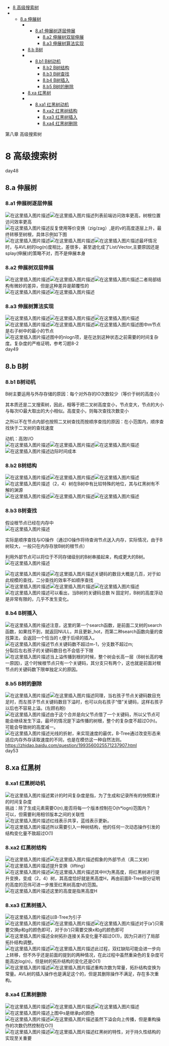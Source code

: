 - [8 高级搜索树](https://blog.csdn.net/xiaodidadada/article/details/109197882#8__2)
- - [8.a 伸展树](https://blog.csdn.net/xiaodidadada/article/details/109197882#8a__4)
    - - [8.a1 伸展树逐层伸展](https://blog.csdn.net/xiaodidadada/article/details/109197882#8a1__5)
        - [8.a2 伸展树双层伸展](https://blog.csdn.net/xiaodidadada/article/details/109197882#8a2__9)
        - [8.a3 伸展树算法实现](https://blog.csdn.net/xiaodidadada/article/details/109197882#8a3__12)
    - [8.b B树](https://blog.csdn.net/xiaodidadada/article/details/109197882#8b_B_16)
    - - [8.b1 B树动机](https://blog.csdn.net/xiaodidadada/article/details/109197882#8b1_B_17)
        - [8.b2 B树结构](https://blog.csdn.net/xiaodidadada/article/details/109197882#8b2_B_20)
        - [8.b3 B树查找](https://blog.csdn.net/xiaodidadada/article/details/109197882#8b3_B_23)
        - [8.b4 B树插入](https://blog.csdn.net/xiaodidadada/article/details/109197882#8b4_B_28)
        - [8.b5 B树的删除](https://blog.csdn.net/xiaodidadada/article/details/109197882#8b5_B_33)
    - [8.xa 红黑树](https://blog.csdn.net/xiaodidadada/article/details/109197882#8xa__39)
    - - [8.xa1 红黑树动机](https://blog.csdn.net/xiaodidadada/article/details/109197882#8xa1__40)
        - [8.xa2 红黑树结构](https://blog.csdn.net/xiaodidadada/article/details/109197882#8xa2__46)
        - [8.xa3 红黑树插入](https://blog.csdn.net/xiaodidadada/article/details/109197882#8xa3__51)
        - [8.xa4 红黑树删除](https://blog.csdn.net/xiaodidadada/article/details/109197882#8xa4__57)

  

第八章 高级搜索树

# 8 高级搜索树

day48

## 8.a 伸展树

### 8.a1 伸展树逐层伸展

![在这里插入图片描述](res/8.高级搜索树/watermark,type_ZmFuZ3poZW5naGVpdGk,shadow_10,text_aHR0cHM6Ly9ibG9nLmNzZG4ubmV0L3hpYW9kaWRhZGFkYQ==,size_16,color_FFFFFF,t_70#pic_center.png)![在这里插入图片描述](res/8.高级搜索树/watermark,type_ZmFuZ3poZW5naGVpdGk,shadow_10,text_aHR0cHM6Ly9ibG9nLmNzZG4ubmV0L3hpYW9kaWRhZGFkYQ==,size_16,color_FFFFFF,t_70#pic_center-1652057608542712.png)列表前端访问效率更高，树根位置访问效率更高  
![在这里插入图片描述](res/8.高级搜索树/watermark,type_ZmFuZ3poZW5naGVpdGk,shadow_10,text_aHR0cHM6Ly9ibG9nLmNzZG4ubmV0L3hpYW9kaWRhZGFkYQ==,size_16,color_FFFFFF,t_70#pic_center-1652057608542713-1652057608549783)反复使用等价变换（zig/zag）,是的v的高度逐层上升，最终转移至树根，具体示例如下图  
![在这里插入图片描述](res/8.高级搜索树/watermark,type_ZmFuZ3poZW5naGVpdGk,shadow_10,text_aHR0cHM6Ly9ibG9nLmNzZG4ubmV0L3hpYW9kaWRhZGFkYQ==,size_16,color_FFFFFF,t_70#pic_center-1652057608542714-1652057608549785)![在这里插入图片描述](res/8.高级搜索树/watermark,type_ZmFuZ3poZW5naGVpdGk,shadow_10,text_aHR0cHM6Ly9ibG9nLmNzZG4ubmV0L3hpYW9kaWRhZGFkYQ==,size_16,color_FFFFFF,t_70#pic_center-1652057608542715-1652057608549784)![在这里插入图片描述](res/8.高级搜索树/watermark,type_ZmFuZ3poZW5naGVpdGk,shadow_10,text_aHR0cHM6Ly9ibG9nLmNzZG4ubmV0L3hpYW9kaWRhZGFkYQ==,size_16,color_FFFFFF,t_70#pic_center-1652057608542716.png)最坏情况时，与AVL树的log(n)度相比，差很多，甚至退化成了List/Vector,主要原因还是splay(伸展)的策略不对，而不是伸展本身

### 8.a2 伸展树双层伸展

![在这里插入图片描述](res/8.高级搜索树/watermark,type_ZmFuZ3poZW5naGVpdGk,shadow_10,text_aHR0cHM6Ly9ibG9nLmNzZG4ubmV0L3hpYW9kaWRhZGFkYQ==,size_16,color_FFFFFF,t_70#pic_center-1652057608542717-1652057608549786)![在这里插入图片描述](res/8.高级搜索树/watermark,type_ZmFuZ3poZW5naGVpdGk,shadow_10,text_aHR0cHM6Ly9ibG9nLmNzZG4ubmV0L3hpYW9kaWRhZGFkYQ==,size_16,color_FFFFFF,t_70#pic_center-1652057608542718.png)![在这里插入图片描述](res/8.高级搜索树/watermark,type_ZmFuZ3poZW5naGVpdGk,shadow_10,text_aHR0cHM6Ly9ibG9nLmNzZG4ubmV0L3hpYW9kaWRhZGFkYQ==,size_16,color_FFFFFF,t_70#pic_center-1652057608542719-1652057608549789)二者局部结构有微妙的差异，但是这种差异是颠覆性的  
![在这里插入图片描述](res/8.高级搜索树/watermark,type_ZmFuZ3poZW5naGVpdGk,shadow_10,text_aHR0cHM6Ly9ibG9nLmNzZG4ubmV0L3hpYW9kaWRhZGFkYQ==,size_16,color_FFFFFF,t_70#pic_center-1652057608542720.png)![在这里插入图片描述](res/8.高级搜索树/watermark,type_ZmFuZ3poZW5naGVpdGk,shadow_10,text_aHR0cHM6Ly9ibG9nLmNzZG4ubmV0L3hpYW9kaWRhZGFkYQ==,size_16,color_FFFFFF,t_70#pic_center-1652057608543721-1652057608549791)

### 8.a3 伸展树算法实现

![在这里插入图片描述](res/8.高级搜索树/watermark,type_ZmFuZ3poZW5naGVpdGk,shadow_10,text_aHR0cHM6Ly9ibG9nLmNzZG4ubmV0L3hpYW9kaWRhZGFkYQ==,size_16,color_FFFFFF,t_70#pic_center-1652057608543722.png)![在这里插入图片描述](res/8.高级搜索树/watermark,type_ZmFuZ3poZW5naGVpdGk,shadow_10,text_aHR0cHM6Ly9ibG9nLmNzZG4ubmV0L3hpYW9kaWRhZGFkYQ==,size_16,color_FFFFFF,t_70#pic_center-1652057608543723.png)![在这里插入图片描述](res/8.高级搜索树/watermark,type_ZmFuZ3poZW5naGVpdGk,shadow_10,text_aHR0cHM6Ly9ibG9nLmNzZG4ubmV0L3hpYW9kaWRhZGFkYQ==,size_16,color_FFFFFF,t_70#pic_center-1652057608543724-1652057608549794)![在这里插入图片描述](res/8.高级搜索树/watermark,type_ZmFuZ3poZW5naGVpdGk,shadow_10,text_aHR0cHM6Ly9ibG9nLmNzZG4ubmV0L3hpYW9kaWRhZGFkYQ==,size_16,color_FFFFFF,t_70#pic_center-1652057608543725.png)![在这里插入图片描述](res/8.高级搜索树/watermark,type_ZmFuZ3poZW5naGVpdGk,shadow_10,text_aHR0cHM6Ly9ibG9nLmNzZG4ubmV0L3hpYW9kaWRhZGFkYQ==,size_16,color_FFFFFF,t_70#pic_center-1652057608543726-1652057608550796)![在这里插入图片描述](res/8.高级搜索树/watermark,type_ZmFuZ3poZW5naGVpdGk,shadow_10,text_aHR0cHM6Ly9ibG9nLmNzZG4ubmV0L3hpYW9kaWRhZGFkYQ==,size_16,color_FFFFFF,t_70#pic_center-1652057608543727.png)图中m节点是右子树中的最小的节点  
![在这里插入图片描述](res/8.高级搜索树/watermark,type_ZmFuZ3poZW5naGVpdGk,shadow_10,text_aHR0cHM6Ly9ibG9nLmNzZG4ubmV0L3hpYW9kaWRhZGFkYQ==,size_16,color_FFFFFF,t_70#pic_center-1652057608543728.png)图中的nlogn项，是在达到这种状态之前需要的时间复杂度。复杂度的严格证明，参考习题8-2  
day49

## 8.b B树

### 8.b1 B树动机

B树主要运用与外存存储的原因：每个对外存的IO次数较少（等价于树的高度小）

其本质还是二叉搜索树，因此，相等于把二叉树高度变小，节点变大，节点的大小与每次IO最大取出的大小相似。高度变小，则每次查找次数变小

之所以不在节点内部也按照二叉树查找而按顺序查找的原因：在小范围内，顺序查找快于二叉树的查找速度

动机：高效I/O  
![在这里插入图片描述](res/8.高级搜索树/watermark,type_ZmFuZ3poZW5naGVpdGk,shadow_10,text_aHR0cHM6Ly9ibG9nLmNzZG4ubmV0L3hpYW9kaWRhZGFkYQ==,size_16,color_FFFFFF,t_70#pic_center-1652057608543729.png)![在这里插入图片描述](res/8.高级搜索树/watermark,type_ZmFuZ3poZW5naGVpdGk,shadow_10,text_aHR0cHM6Ly9ibG9nLmNzZG4ubmV0L3hpYW9kaWRhZGFkYQ==,size_16,color_FFFFFF,t_70#pic_center-1652057608543730.png)![在这里插入图片描述](res/8.高级搜索树/watermark,type_ZmFuZ3poZW5naGVpdGk,shadow_10,text_aHR0cHM6Ly9ibG9nLmNzZG4ubmV0L3hpYW9kaWRhZGFkYQ==,size_16,color_FFFFFF,t_70#pic_center-1652057608543731.png)![在这里插入图片描述](res/8.高级搜索树/watermark,type_ZmFuZ3poZW5naGVpdGk,shadow_10,text_aHR0cHM6Ly9ibG9nLmNzZG4ubmV0L3hpYW9kaWRhZGFkYQ==,size_16,color_FFFFFF,t_70#pic_center-1652057608543732.png)边际时间成本

### 8.b2 B树结构

![在这里插入图片描述](res/8.高级搜索树/watermark,type_ZmFuZ3poZW5naGVpdGk,shadow_10,text_aHR0cHM6Ly9ibG9nLmNzZG4ubmV0L3hpYW9kaWRhZGFkYQ==,size_16,color_FFFFFF,t_70#pic_center-1652057608543733-1652057608550803)![在这里插入图片描述](res/8.高级搜索树/watermark,type_ZmFuZ3poZW5naGVpdGk,shadow_10,text_aHR0cHM6Ly9ibG9nLmNzZG4ubmV0L3hpYW9kaWRhZGFkYQ==,size_16,color_FFFFFF,t_70#pic_center-1652057608543734.png)![在这里插入图片描述](res/8.高级搜索树/watermark,type_ZmFuZ3poZW5naGVpdGk,shadow_10,text_aHR0cHM6Ly9ibG9nLmNzZG4ubmV0L3hpYW9kaWRhZGFkYQ==,size_16,color_FFFFFF,t_70#pic_center-1652057608543735-1652057608550805)![在这里插入图片描述](res/8.高级搜索树/watermark,type_ZmFuZ3poZW5naGVpdGk,shadow_10,text_aHR0cHM6Ly9ibG9nLmNzZG4ubmV0L3hpYW9kaWRhZGFkYQ==,size_16,color_FFFFFF,t_70#pic_center-1652057608543736.png)（2，4）树在B树中有比较特殊的地位，其与红黑树有不解的渊源  
![在这里插入图片描述](res/8.高级搜索树/watermark,type_ZmFuZ3poZW5naGVpdGk,shadow_10,text_aHR0cHM6Ly9ibG9nLmNzZG4ubmV0L3hpYW9kaWRhZGFkYQ==,size_16,color_FFFFFF,t_70#pic_center-1652057608544737-1652057608550807)![在这里插入图片描述](res/8.高级搜索树/watermark,type_ZmFuZ3poZW5naGVpdGk,shadow_10,text_aHR0cHM6Ly9ibG9nLmNzZG4ubmV0L3hpYW9kaWRhZGFkYQ==,size_16,color_FFFFFF,t_70#pic_center-1652057608544738.png)![在这里插入图片描述](res/8.高级搜索树/watermark,type_ZmFuZ3poZW5naGVpdGk,shadow_10,text_aHR0cHM6Ly9ibG9nLmNzZG4ubmV0L3hpYW9kaWRhZGFkYQ==,size_16,color_FFFFFF,t_70#pic_center-1652057608544739-1652057608550809)

### 8.b3 B树查找

假设根节点已经在内存中  
![在这里插入图片描述](res/8.高级搜索树/watermark,type_ZmFuZ3poZW5naGVpdGk,shadow_10,text_aHR0cHM6Ly9ibG9nLmNzZG4ubmV0L3hpYW9kaWRhZGFkYQ==,size_16,color_FFFFFF,t_70#pic_center-1652057608544740.png)

实际是顺序查找与IO操作（通过IO操作将待查询节点送入内存，实际情况，由于B树较大，一般只在内存存放B树的根节点）

利用外部节点可以将位于不同存储级别的B树串接起来，构成更大的B树。  
![在这里插入图片描述](res/8.高级搜索树/watermark,type_ZmFuZ3poZW5naGVpdGk,shadow_10,text_aHR0cHM6Ly9ibG9nLmNzZG4ubmV0L3hpYW9kaWRhZGFkYQ==,size_16,color_FFFFFF,t_70#pic_center-1652057608544741-1652057608550811)



![在这里插入图片描述](res/8.高级搜索树/watermark,type_ZmFuZ3poZW5naGVpdGk,shadow_10,text_aHR0cHM6Ly9ibG9nLmNzZG4ubmV0L3hpYW9kaWRhZGFkYQ==,size_16,color_FFFFFF,t_70#pic_center-1652057608544742.png)![在这里插入图片描述](res/8.高级搜索树/watermark,type_ZmFuZ3poZW5naGVpdGk,shadow_10,text_aHR0cHM6Ly9ibG9nLmNzZG4ubmV0L3hpYW9kaWRhZGFkYQ==,size_16,color_FFFFFF,t_70#pic_center-1652057608544743.png)关键码的数目大概是几百，对于如此规模的查找，二分查找的效率不如顺序查找  
![在这里插入图片描述](res/8.高级搜索树/watermark,type_ZmFuZ3poZW5naGVpdGk,shadow_10,text_aHR0cHM6Ly9ibG9nLmNzZG4ubmV0L3hpYW9kaWRhZGFkYQ==,size_16,color_FFFFFF,t_70#pic_center-1652057608544744-1652057608550814)![在这里插入图片描述](res/8.高级搜索树/watermark,type_ZmFuZ3poZW5naGVpdGk,shadow_10,text_aHR0cHM6Ly9ibG9nLmNzZG4ubmV0L3hpYW9kaWRhZGFkYQ==,size_16,color_FFFFFF,t_70#pic_center-1652057608544745.png)![在这里插入图片描述](res/8.高级搜索树/watermark,type_ZmFuZ3poZW5naGVpdGk,shadow_10,text_aHR0cHM6Ly9ibG9nLmNzZG4ubmV0L3hpYW9kaWRhZGFkYQ==,size_16,color_FFFFFF,t_70#pic_center-1652057608544746-1652057608550816)![在这里插入图片描述](res/8.高级搜索树/watermark,type_ZmFuZ3poZW5naGVpdGk,shadow_10,text_aHR0cHM6Ly9ibG9nLmNzZG4ubmV0L3hpYW9kaWRhZGFkYQ==,size_16,color_FFFFFF,t_70#pic_center-1652057608544747-1652057608550817)可以看出，当B树的关键码总数 N 固定时，B树的高度浮动是非常有限的，几乎不发生变化。

### 8.b4 B树插入

![在这里插入图片描述](res/8.高级搜索树/watermark,type_ZmFuZ3poZW5naGVpdGk,shadow_10,text_aHR0cHM6Ly9ibG9nLmNzZG4ubmV0L3hpYW9kaWRhZGFkYQ==,size_16,color_FFFFFF,t_70#pic_center-1652057608545748.png)注意，这里的第一个search函数，是前面二叉树的search函数，如果找不到，就返回NULL，并且更新\_hot，而第二种search函数向量的查找算法，会返回一个恰当的 r,便于后续的插入。  
![在这里插入图片描述](res/8.高级搜索树/watermark,type_ZmFuZ3poZW5naGVpdGk,shadow_10,text_aHR0cHM6Ly9ibG9nLmNzZG4ubmV0L3hpYW9kaWRhZGFkYQ==,size_16,color_FFFFFF,t_70#pic_center-1652057608545749.png)节点关键码数不超过m-1，分支数不超过m;  
分裂后左右孩子的关键码数目也不会低于下限  
![在这里插入图片描述](res/8.高级搜索树/watermark,type_ZmFuZ3poZW5naGVpdGk,shadow_10,text_aHR0cHM6Ly9ibG9nLmNzZG4ubmV0L3hpYW9kaWRhZGFkYQ==,size_16,color_FFFFFF,t_70#pic_center-1652057608545750.png)当上溢传播到根的时候，整个树会长高一层（B树长高的唯一原因)，这个时候根节点只有一个关键码，其分支只有两个，这也就是前面对根节点的关键码数下限单独定义的原因。

### 8.b5 B树的删除

![在这里插入图片描述](res/8.高级搜索树/watermark,type_ZmFuZ3poZW5naGVpdGk,shadow_10,text_aHR0cHM6Ly9ibG9nLmNzZG4ubmV0L3hpYW9kaWRhZGFkYQ==,size_16,color_FFFFFF,t_70#pic_center-1652057608545751.png)![在这里插入图片描述](res/8.高级搜索树/watermark,type_ZmFuZ3poZW5naGVpdGk,shadow_10,text_aHR0cHM6Ly9ibG9nLmNzZG4ubmV0L3hpYW9kaWRhZGFkYQ==,size_16,color_FFFFFF,t_70#pic_center-1652057608545752-1652057608550822)同理，当右孩子节点关键码数目充足时，而左孩子节点关键码数目下溢时，也可以向右孩子“借”关键码，这样右孩子以后也不容易上溢。(左顾右盼)  
![在这里插入图片描述](res/8.高级搜索树/watermark,type_ZmFuZ3poZW5naGVpdGk,shadow_10,text_aHR0cHM6Ly9ibG9nLmNzZG4ubmV0L3hpYW9kaWRhZGFkYQ==,size_16,color_FFFFFF,t_70#pic_center-1652057608545753.png)由于这个合并是向父节点借了一个关键码，所以父节点可能会继续发生下溢，最坏的情况是下溢传播的树根，整个的复杂度不超过O(h)。可能会导致树的高度减一。  
![在这里插入图片描述](res/8.高级搜索树/watermark,type_ZmFuZ3poZW5naGVpdGk,shadow_10,text_aHR0cHM6Ly9ibG9nLmNzZG4ubmV0L3hpYW9kaWRhZGFkYQ==,size_16,color_FFFFFF,t_70#pic_center-1652057608545754.png)光线的折射，来实现速度的最优，B-Tree通过改变形态来适应内存外存读取速度的不同，也是在模仿这一种自然法则。  
https://zhidao.baidu.com/question/1993560025571237907.html  
day53

## 8.xa 红黑树

### 8.xa1 红黑树动机

![在这里插入图片描述](res/8.高级搜索树/watermark,type_ZmFuZ3poZW5naGVpdGk,shadow_10,text_aHR0cHM6Ly9ibG9nLmNzZG4ubmV0L3hpYW9kaWRhZGFkYQ==,size_16,color_FFFFFF,t_70#pic_center-1652057608545755.png)累计的时间复杂度是指，为了生成和记录所有的快照累计的时间复杂度  
挑战：除了生成元素需要O(n),能否将每一个版本控制在O(h\*logn)范围内？  
可以，但需要利用相邻版本之间的关联性  
![在这里插入图片描述](res/8.高级搜索树/watermark,type_ZmFuZ3poZW5naGVpdGk,shadow_10,text_aHR0cHM6Ly9ibG9nLmNzZG4ubmV0L3hpYW9kaWRhZGFkYQ==,size_16,color_FFFFFF,t_70#pic_center-1652057608545756.png)红线表示共享，蓝线表示更新。  
![在这里插入图片描述](res/8.高级搜索树/watermark,type_ZmFuZ3poZW5naGVpdGk,shadow_10,text_aHR0cHM6Ly9ibG9nLmNzZG4ubmV0L3hpYW9kaWRhZGFkYQ==,size_16,color_FFFFFF,t_70#pic_center-1652057608545757.png)所以需要引入一种树结构，他的任何一次动态操作引发的结构变化量不致超过O(1)

### 8.xa2 红黑树结构

![在这里插入图片描述](res/8.高级搜索树/watermark,type_ZmFuZ3poZW5naGVpdGk,shadow_10,text_aHR0cHM6Ly9ibG9nLmNzZG4ubmV0L3hpYW9kaWRhZGFkYQ==,size_16,color_FFFFFF,t_70#pic_center-1652057608545758.png)![在这里插入图片描述](res/8.高级搜索树/watermark,type_ZmFuZ3poZW5naGVpdGk,shadow_10,text_aHR0cHM6Ly9ibG9nLmNzZG4ubmV0L3hpYW9kaWRhZGFkYQ==,size_16,color_FFFFFF,t_70#pic_center-1652057608545759.png)假象的外部节点（真二叉树）  
![在这里插入图片描述](res/8.高级搜索树/watermark,type_ZmFuZ3poZW5naGVpdGk,shadow_10,text_aHR0cHM6Ly9ibG9nLmNzZG4ubmV0L3hpYW9kaWRhZGFkYQ==,size_16,color_FFFFFF,t_70#pic_center-1652057608545760.png)提升变换（lifting）  
![在这里插入图片描述](res/8.高级搜索树/watermark,type_ZmFuZ3poZW5naGVpdGk,shadow_10,text_aHR0cHM6Ly9ibG9nLmNzZG4ubmV0L3hpYW9kaWRhZGFkYQ==,size_16,color_FFFFFF,t_70#pic_center-1652057608545761-1652057608550831)![在这里插入图片描述](res/8.高级搜索树/watermark,type_ZmFuZ3poZW5naGVpdGk,shadow_10,text_aHR0cHM6Ly9ibG9nLmNzZG4ubmV0L3hpYW9kaWRhZGFkYQ==,size_16,color_FFFFFF,t_70#pic_center-1652057608545762.png)其中H为黑高度，将红黑树进行提升变换，变成（2，4）树，其高度恰好就是黑高度H，再由前面B-Tree部分证明的高度的范伟可进一步推至红黑树高度h的范围。  
![在这里插入图片描述](res/8.高级搜索树/watermark,type_ZmFuZ3poZW5naGVpdGk,shadow_10,text_aHR0cHM6Ly9ibG9nLmNzZG4ubmV0L3hpYW9kaWRhZGFkYQ==,size_16,color_FFFFFF,t_70#pic_center-1652057608545763-1652057608550833)这里的高度是指黑高度H

### 8.xa3 红黑树插入

![在这里插入图片描述](res/8.高级搜索树/watermark,type_ZmFuZ3poZW5naGVpdGk,shadow_10,text_aHR0cHM6Ly9ibG9nLmNzZG4ubmV0L3hpYW9kaWRhZGFkYQ==,size_16,color_FFFFFF,t_70#pic_center-1652057608546764.png)以B-Tree为引子  
![在这里插入图片描述](res/8.高级搜索树/watermark,type_ZmFuZ3poZW5naGVpdGk,shadow_10,text_aHR0cHM6Ly9ibG9nLmNzZG4ubmV0L3hpYW9kaWRhZGFkYQ==,size_16,color_FFFFFF,t_70#pic_center-1652057608546765.png)![在这里插入图片描述](res/8.高级搜索树/watermark,type_ZmFuZ3poZW5naGVpdGk,shadow_10,text_aHR0cHM6Ly9ibG9nLmNzZG4ubmV0L3hpYW9kaWRhZGFkYQ==,size_16,color_FFFFFF,t_70#pic_center-1652057608546766.png)![在这里插入图片描述](res/8.高级搜索树/watermark,type_ZmFuZ3poZW5naGVpdGk,shadow_10,text_aHR0cHM6Ly9ibG9nLmNzZG4ubmV0L3hpYW9kaWRhZGFkYQ==,size_16,color_FFFFFF,t_70#pic_center-1652057608546767.png)对于(a’)只需要交换p和g的颜色即可，对于(b’)只需要交换x和g的颜色即可  
![在这里插入图片描述](res/8.高级搜索树/watermark,type_ZmFuZ3poZW5naGVpdGk,shadow_10,text_aHR0cHM6Ly9ibG9nLmNzZG4ubmV0L3hpYW9kaWRhZGFkYQ==,size_16,color_FFFFFF,t_70#pic_center-1652057608546768-1652057608551838)全树拓扑连接关系变化量不超过O(1)，因为只进行了局部拓扑结构调整。  
![在这里插入图片描述](res/8.高级搜索树/watermark,type_ZmFuZ3poZW5naGVpdGk,shadow_10,text_aHR0cHM6Ly9ibG9nLmNzZG4ubmV0L3hpYW9kaWRhZGFkYQ==,size_16,color_FFFFFF,t_70#pic_center-1652057608547769.png)![在这里插入图片描述](res/8.高级搜索树/watermark,type_ZmFuZ3poZW5naGVpdGk,shadow_10,text_aHR0cHM6Ly9ibG9nLmNzZG4ubmV0L3hpYW9kaWRhZGFkYQ==,size_16,color_FFFFFF,t_70#pic_center-1652057608547770.png)此过程，双红缺陷可能会进一步向上转移，但不外乎还是前面的提到的两种情况，在此过程中虽然重染色的复杂度可能高达log(n)，但是树的拓扑结构的变化还是O(1)  
![在这里插入图片描述](res/8.高级搜索树/watermark,type_ZmFuZ3poZW5naGVpdGk,shadow_10,text_aHR0cHM6Ly9ibG9nLmNzZG4ubmV0L3hpYW9kaWRhZGFkYQ==,size_16,color_FFFFFF,t_70#pic_center-1652057608547771-1652057608551841)![在这里插入图片描述](res/8.高级搜索树/watermark,type_ZmFuZ3poZW5naGVpdGk,shadow_10,text_aHR0cHM6Ly9ibG9nLmNzZG4ubmV0L3hpYW9kaWRhZGFkYQ==,size_16,color_FFFFFF,t_70#pic_center-1652057608547772.png)重构次数为常量，拓扑结构变换为常量。AVL树的插入操作也是满足这个的，但是其删除操作不满足，存在多次重构。

### 8.xa4 红黑树删除

![在这里插入图片描述](res/8.高级搜索树/watermark,type_ZmFuZ3poZW5naGVpdGk,shadow_10,text_aHR0cHM6Ly9ibG9nLmNzZG4ubmV0L3hpYW9kaWRhZGFkYQ==,size_16,color_FFFFFF,t_70#pic_center-1652057608547773.png)![在这里插入图片描述](res/8.高级搜索树/watermark,type_ZmFuZ3poZW5naGVpdGk,shadow_10,text_aHR0cHM6Ly9ibG9nLmNzZG4ubmV0L3hpYW9kaWRhZGFkYQ==,size_16,color_FFFFFF,t_70#pic_center-1652057608547774.png)![在这里插入图片描述](res/8.高级搜索树/watermark,type_ZmFuZ3poZW5naGVpdGk,shadow_10,text_aHR0cHM6Ly9ibG9nLmNzZG4ubmV0L3hpYW9kaWRhZGFkYQ==,size_16,color_FFFFFF,t_70#pic_center-1652057608547775-1652057608551845)![在这里插入图片描述](res/8.高级搜索树/watermark,type_ZmFuZ3poZW5naGVpdGk,shadow_10,text_aHR0cHM6Ly9ibG9nLmNzZG4ubmV0L3hpYW9kaWRhZGFkYQ==,size_16,color_FFFFFF,t_70#pic_center-1652057608547776.png)上图中s是继承p的颜色  
![在这里插入图片描述](res/8.高级搜索树/watermark,type_ZmFuZ3poZW5naGVpdGk,shadow_10,text_aHR0cHM6Ly9ibG9nLmNzZG4ubmV0L3hpYW9kaWRhZGFkYQ==,size_16,color_FFFFFF,t_70#pic_center-1652057608547777.png)![在这里插入图片描述](res/8.高级搜索树/watermark,type_ZmFuZ3poZW5naGVpdGk,shadow_10,text_aHR0cHM6Ly9ibG9nLmNzZG4ubmV0L3hpYW9kaWRhZGFkYQ==,size_16,color_FFFFFF,t_70#pic_center-1652057608547778-1652057608551848)虽然下溢会向上传播，但是重构操作的次数仍然控制在O(1)  
![在这里插入图片描述](res/8.高级搜索树/watermark,type_ZmFuZ3poZW5naGVpdGk,shadow_10,text_aHR0cHM6Ly9ibG9nLmNzZG4ubmV0L3hpYW9kaWRhZGFkYQ==,size_16,color_FFFFFF,t_70#pic_center-1652057608547779.png)![在这里插入图片描述](res/8.高级搜索树/watermark,type_ZmFuZ3poZW5naGVpdGk,shadow_10,text_aHR0cHM6Ly9ibG9nLmNzZG4ubmV0L3hpYW9kaWRhZGFkYQ==,size_16,color_FFFFFF,t_70#pic_center-1652057608547780.png)红黑树的特性，对于持久性结构的实现至关重要